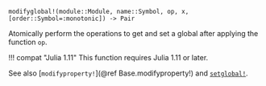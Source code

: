 ```
modifyglobal!(module::Module, name::Symbol, op, x, [order::Symbol=:monotonic]) -> Pair
```

Atomically perform the operations to get and set a global after applying the function `op`.

!!! compat "Julia 1.11"
    This function requires Julia 1.11 or later.


See also [`modifyproperty!`](@ref Base.modifyproperty!) and [`setglobal!`](@ref).
